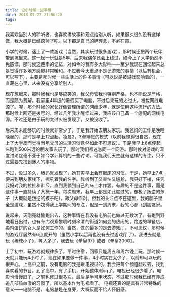 ```yaml
---
title: 记小时候一些事情
date: 2018-07-27 21:56:20
tags:
---
```


我喜欢当别人的聆听者，也喜欢讲故事和观点给别人听，如果很久很久没有这样做，我大概是已经疯掉了吧。以下都是自己的碎碎念，不必在意。

小学的时候，迷上了一款游戏（当然，其实玩过很多游戏），那时候还把两个玩伴带到坑里来。这一起一玩就是5年，后来我偶尔还会上线过，如今上了大学仍然不免感慨，那时候这连串的记忆，对如今的我有多大影响——至少我现在回忆起来总是觉得许多地方感觉非常暖和。不过我今天重点不是记游戏的事情（以后有机会，可以写下），主要是那时候一些生活上的许多事情（可以说是被游戏影响着的），一直藏在心里，从来没有分享给别人。

现在想起来，那时候我也是够搞笑的，我父母管我也特别严格。也不能说是严格，而是颇为费解。我家里4年级的暑假买了电脑，不过后来玩的太过火，被拔网线电源了。喔，那个时候的家长好像管理所谓的网瘾少年，就是使用这种流行的方法。那时候上网还是拨号的，经过几年我才醒悟过来，我应该自己备一个适配的网线电源。不过还是由于玩的太过火被发现了，又被没收了。

后来周末能够玩的时候就非常少了，于是我开始去朋友家玩。我爸妈的工作是晚睡晚起的，那时是早上12点起，凌晨2，3点睡觉的模式（以前我觉得很自然，现在上了大学反而觉得当年父母的生活习惯竟然如此不可思议）。于是我早上6点便起床跑到500米远的朋友家去玩了。那时我们都迷恋同一个网游。那时候对游戏的深度讨论丝毫不亚于如今学计算机的一些讨论，可能我们天生就有这样的专注，只不过需要先找到迷人的事物。

不过，没过多久，我妈就发现了，她其实早上会有起床的习惯。于是，她早上7点便来到朋友家楼下，嘶吼着我的名字。我听到了又害怕又尴尬，我只好下楼，任凭我妈对我的拉扯和训斥，直到我躺到自己的床上才作罢。有趣的不是这件事，而是这件事一直持续了大概一年。每次周末，我早上都是如此度过的。像极了叛逆的孩子（大概就是叛逆的孩子吧），跟父母作对。但我的关注点不在这里，我的脑子里全是游戏，虽然不妨碍我上学期间的专注，但是一到周末，我的心都飞到朋友家。

说起来，天刚亮就偷跑出去，这种事情在我没有电脑前也做过无数次了。有跑到野地看日出过，也有专门观察黎明时刻冷清的街道如何变的热闹的。路边的早餐店，卖鸡蛋饼的女人是如何工作的。当然，做的最多的是去游戏厅。不可思议，那时候的游戏厅居然有6点就开的（虽然小学以后再也没有去过游戏厅了）。我进去就是玩《棒球小子》，等人多了，我去玩《拳皇97》或者《拳皇2000》。

上了初中，玩游戏就规律多了。平时住宿，回家只能周五和周六晚上玩。那时候一天就只能玩4小时了，现在如果要做一件事，4小时实在太少了，以前却可以玩的很开心。上高中之前，没有电脑的我是跟电视过的，我会把每个频道翻过去，找到喜欢看的节目。到了高中，有了手机，开始整体刷qq了。电视已经很少看了，电影也慢慢旧了，之前也修过很多次，最后是半可用状态，不过那时候我已经有养成追几部热血漫的习惯了，所以基本作为电视看了。
电视还真的是具有非常特殊的意义——电脑不是，电脑总是在身旁，大概反而不给人怀旧感。